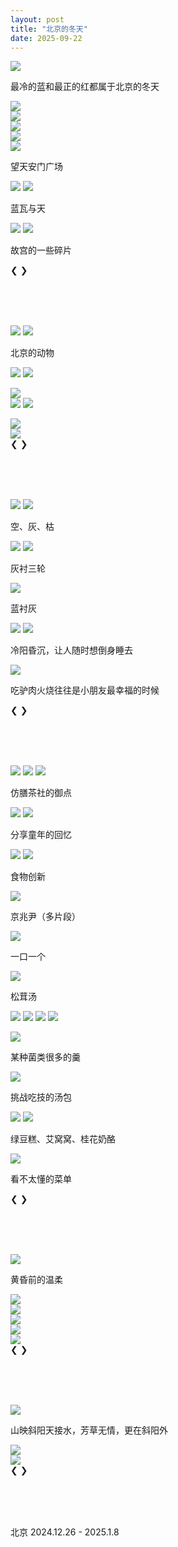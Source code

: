 ```yaml
---
layout: post
title: "北京的冬天"
date: 2025-09-22
---
```


<div class="carousel-container" style="margin-bottom: 80px">
    <div class="carousel-track">
        <div class="carousel-slide">
            <img src="/assets/images/beijing/IMG_1659.JPG">
            <p class="caption"> 最冷的蓝和最正的红都属于北京的冬天 </p>
        </div>
        <div class="carousel-slide">
            <img src="/assets/images/beijing/IMG_1599.JPG">
        </div>
        <div class="carousel-slide">
            <img src="/assets/images/beijing/IMG_1823.JPG">
        </div>
        <div class="carousel-slide">
            <img src="/assets/images/beijing/IMG_1632.JPG">
        </div>
        <div class="carousel-slide">
            <img src="/assets/images/beijing/IMG_9989.JPG">
        </div>
        <div class="carousel-slide">
            <img src="/assets/images/beijing/leo.JPG">
            <p class="caption"> 望天安门广场 </p>
        </div>
        <div class="carousel-slide">
            <div class="photo-row">
                <img src="/assets/images/beijing/IMG_2416.JPG">
                <img src="/assets/images/beijing/IMG_9995.JPG ">
            </div>
            <p class="caption"> 蓝瓦与天 </p>
        </div>
        <div class="carousel-slide">
            <div class="photo-row">
                <img src="/assets/images/beijing/IMG_5002.JPG">
                <img src="/assets/images/beijing/IMG_1625.JPG">
            </div>
            <p class="caption"> 故宫的一些碎片 </p>
        </div>
    </div>
    <!-- Navigation arrows -->
    <a class="prev">&#10094;</a>
    <a class="next">&#10095;</a>
</div>
<!-- 
<div class="carousel-container">
    <div class="carousel-track">
        <div class="carousel-slide">
            <div class="photo-row">
                <img src="/assets/images/beijing/IMG_2416.JPG">
                <img src="/assets/images/beijing/IMG_9995.JPG ">
            </div>
            <p class="caption"> 蓝瓦与天 </p>
        </div>
    </div>
    <a class="prev">&#10094;</a>
    <a class="next">&#10095;</a>
</div> -->

<!-- <div class="carousel-container">
    <div class="carousel-track">
        <div class="carousel-slide">
            <img src="/assets/images/beijing/IMG_2349.JPG">
            <p class="caption"> 空、灰、枯 </p>
        </div>
        <div class="carousel-slide">
            <img src="/assets/images/beijing/IMG_9976.JPG ">
        </div>
        <div class="carousel-slide">
            <img src="/assets/images/beijing/IMG_1708.JPG ">
        </div>
    </div>
    <a class="prev">&#10094;</a>
    <a class="next">&#10095;</a>
</div> -->

<div class="carousel-container" style="margin-bottom: 80px">
    <div class="carousel-track">
        <div class="carousel-slide">
            <div class="photo-row">
                <img src="/assets/images/beijing/IMG_9934.JPG">
                <img src="/assets/images/beijing/IMG_1592.JPG">
            </div>
            <p class="caption"> 北京的动物 </p>
        </div>
        <div class="carousel-slide">
            <div class="photo-row">
                <img src="/assets/images/beijing/IMG_1608.JPG">
                <img src="/assets/images/beijing/IMG_1810.JPG">
            </div>
            <p class="caption"> </p>
        </div>
        <div class="carousel-slide">
            <img src="/assets/images/beijing/IMG_2388.JPG">
        </div>
        <div class="carousel-slide">
            <div class="photo-row">
                <img src="/assets/images/beijing/IMG_1614.JPG">
                <img src="/assets/images/beijing/IMG_2016.JPG">
            </div>
            <p class="caption"> </p>
        </div>
        <div class="carousel-slide">
            <img src="/assets/images/beijing/IMG_1874.JPG">
        </div>
        <div class="carousel-slide">
            <img src="/assets/images/beijing/IMG_1838.JPG">
        </div>
    </div>
    <!-- Navigation arrows -->
    <a class="prev">&#10094;</a>
    <a class="next">&#10095;</a>
</div>



<div class="carousel-container" style="margin-bottom: 80px">
    <div class="carousel-track">
        <!-- <div class="carousel-slide">
            <div class="photo-row">
                <img src="/assets/images/beijing/IMG_1919.JPG">
                <img src="/assets/images/beijing/IMG_1926.JPG">
            </div>
            <p class="caption"> 人民大会堂 </p>
        </div> -->
        <div class="carousel-slide">
            <div class="photo-row">
                <img src="/assets/images/beijing/IMG_2349.JPG">
                <!-- <img src="/assets/images/beijing/IMG_9976.JPG "> -->
                <img src="/assets/images/beijing/IMG_1708.JPG ">
            </div>
            <p class="caption"> 空、灰、枯 </p>
        </div>
        <div class="carousel-slide">
            <div class="photo-row">
                <img src="/assets/images/beijing/IMG_2105.JPG">
                <img src="/assets/images/beijing/IMG_2035.JPG">
            </div>
            <p class="caption"> 灰衬三轮 </p>
        </div>
        <div class="carousel-slide">
            <img src="/assets/images/beijing/IMG_2275.JPG ">
            <p class="caption"> 蓝衬灰 </p>
        </div>
        <div class="carousel-slide">
            <div class="photo-row">
                <img src="/assets/images/beijing/IMG_2252.JPG">
                <img src="/assets/images/beijing/IMG_0995.JPG">
            </div>
            <p class="caption"> 冷阳昏沉，让人随时想倒身睡去</p>
        </div>
        <div class="carousel-slide">
            <img src="/assets/images/beijing/IMG_4997.JPG">
            <p class="caption"> 吃驴肉火烧往往是小朋友最幸福的时候</p>
        </div>
    </div>
    <!-- Navigation arrows -->
    <a class="prev">&#10094;</a>
    <a class="next">&#10095;</a>
</div>
<!-- 
<div class="carousel-container">
    <div class="carousel-track">
        <div class="carousel-slide">
            <img src="/assets/images/beijing/IMG_2252.JPG ">
            <p class="caption"> 冬天的长城也很应景 </p>
        </div>
        <div class="carousel-slide">
            <img src="/assets/images/beijing/IMG_2275.JPG ">
        </div>
        <div class="carousel-slide">
            <img src="/assets/images/beijing/IMG_0995.JPG">
            <p class="caption"> 冷阳昏沉，让人随时想倒身睡去</p>
        </div>
        <div class="carousel-slide">
            <img src="/assets/images/beijing/IMG_4997.JPG">
            <p class="caption"> 吃驴肉火烧往往是小朋友最幸福的时候</p>
        </div>
    </div>
    <a class="prev">&#10094;</a>
    <a class="next">&#10095;</a>
</div> -->

<div class="carousel-container" style="margin-bottom: 80px">
    <div class="carousel-track">
        <div class="carousel-slide">
            <div class="photo-row">
                <img src="/assets/images/beijing/IMG_2441.JPG">
                <img src="/assets/images/beijing/IMG_2438.JPG">
                <img src="/assets/images/beijing/IMG_2444.JPG">
            </div>
            <p class="caption"> 仿膳茶社的御点 </p>
        </div>
        <div class="carousel-slide">
            <div class="photo-row">
                <img src="/assets/images/beijing/IMG_2334.JPG">
                <img src="/assets/images/beijing/IMG_2289.JPG">
            </div>
            <p class="caption"> 分享童年的回忆 </p>
        </div>
        <div class="carousel-slide">
            <div class="photo-row">
                <img src="/assets/images/beijing/IMG_1968.JPG">
                <img src="/assets/images/beijing/IMG_1971.JPG">
            </div>
            <p class="caption"> 食物创新 </p>
        </div>
        <div class="carousel-slide">
            <img src="/assets/images/beijing/IMG_2110.JPG">
            <p class="caption"> 京兆尹（多片段） </p>
        </div>
        <div class="carousel-slide">
            <img src="/assets/images/beijing/IMG_2125.JPG">
            <p class="caption"> 一口一个 </p>
        </div>
        <div class="carousel-slide">
            <img src="/assets/images/beijing/IMG_2126.JPG">
            <p class="caption"> 松茸汤 </p>
        </div>
        <div class="carousel-slide">
            <div class="photo-row">
                <img src="/assets/images/beijing/IMG_2127.JPG">
                <img src="/assets/images/beijing/IMG_2129.JPG">
                <img src="/assets/images/beijing/IMG_2134.JPG">
                <img src="/assets/images/beijing/IMG_2136.JPG">
            </div>
            <p class="caption">  </p>
        </div>
        <div class="carousel-slide">
            <img src="/assets/images/beijing/IMG_2131.JPG">
            <p class="caption"> 某种菌类很多的羹 </p>
        </div>
        <div class="carousel-slide">
            <img src="/assets/images/beijing/IMG_2138.JPG">
            <p class="caption"> 挑战吃技的汤包 </p>
        </div>
        <div class="carousel-slide">
            <div class="photo-row">
                <img src="/assets/images/beijing/IMG_2146.JPG">
                <img src="/assets/images/beijing/IMG_2147.JPG">
            </div>
            <p class="caption"> 绿豆糕、艾窝窝、桂花奶酪 </p>
        </div>
        <div class="carousel-slide">
            <img src="/assets/images/beijing/IMG_2117.JPG">
            <p class="caption"> 看不太懂的菜单 </p>
        </div>
    </div>
    <!-- Navigation arrows -->
    <a class="prev">&#10094;</a>
    <a class="next">&#10095;</a>
</div>

<div class="carousel-container" style="margin-bottom: 80px">
    <div class="carousel-track">
        <div class="carousel-slide">
            <img src="/assets/images/beijing/IMG_1857.JPG">
            <p class="caption"> 黄昏前的温柔 </p>
        </div>
        <div class="carousel-slide">
            <img src="/assets/images/beijing/IMG_1877.JPG">
        </div>
        <div class="carousel-slide">
            <img src="/assets/images/beijing/IMG_6539.jpg">
        </div>
        <div class="carousel-slide">
            <img src="/assets/images/beijing/IMG_2171.JPG ">
        </div>
        <div class="carousel-slide">
            <img src="/assets/images/beijing/X.JPG ">
        </div>
        <div class="carousel-slide">
            <img src="/assets/images/beijing/IMG_1845.JPG ">
        </div>
    </div>
    <!-- Navigation arrows -->
    <a class="prev">&#10094;</a>
    <a class="next">&#10095;</a>
</div>

<div class="carousel-container" style="margin-bottom: 80px">
    <div class="carousel-track">
        <div class="carousel-slide">
            <img src="/assets/images/beijing/IMG_1863.JPG">
            <p class="caption"> 山映斜阳天接水，芳草无情，更在斜阳外 </p>
        </div>
        <div class="carousel-slide">
            <img src="/assets/images/beijing/IMG_1829.JPG ">
        </div>
        <div class="carousel-slide">
            <img src="/assets/images/beijing/IMG_1880.JPG ">
        </div>
    </div>
    <!-- Navigation arrows -->
    <a class="prev">&#10094;</a>
    <a class="next">&#10095;</a>
</div>

<!-- <div class="carousel-container">
    <div class="carousel-track">
        <div class="carousel-slide">
            <img src="/assets/images/beijing/IMG_2110.JPG">
            <p class="caption"> 京兆尹（多片段） </p>
        </div>
        <div class="carousel-slide">
            <img src="/assets/images/beijing/IMG_2125.JPG">
            <p class="caption"> 一口一个 </p>
        </div>
        <div class="carousel-slide">
            <img src="/assets/images/beijing/IMG_2126.JPG">
            <p class="caption"> 松茸汤 </p>
        </div>
        <div class="carousel-slide">
            <div class="photo-row">
                <img src="/assets/images/beijing/IMG_2127.JPG">
                <img src="/assets/images/beijing/IMG_2129.JPG">
                <img src="/assets/images/beijing/IMG_2134.JPG">
                <img src="/assets/images/beijing/IMG_2136.JPG">
            </div>
            <p class="caption">  </p>
        </div>
        <div class="carousel-slide">
            <img src="/assets/images/beijing/IMG_2131.JPG">
            <p class="caption"> 某种菌类很多的羹 </p>
        </div>
        <div class="carousel-slide">
            <img src="/assets/images/beijing/IMG_2138.JPG">
            <p class="caption"> 挑战吃技的汤包 </p>
        </div>
        <div class="carousel-slide">
            <div class="photo-row">
                <img src="/assets/images/beijing/IMG_2146.JPG">
                <img src="/assets/images/beijing/IMG_2147.JPG">
            </div>
            <p class="caption"> 绿豆糕、艾窝窝、桂花奶酪 </p>
        </div>
        <div class="carousel-slide">
            <img src="/assets/images/beijing/IMG_2117.JPG">
        </div>
    </div>
    <a class="prev">&#10094;</a>
    <a class="next">&#10095;</a>
</div>
 -->
北京 2024.12.26 - 2025.1.8